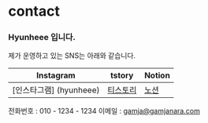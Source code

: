 # contact

### Hyunheee 입니다. 

제가 운영하고 있는 SNS는 아래와 같습니다. 

| Instagram | tstory | Notion |
|----------|----------|----------|
| [인스타그램] (hyunheee) | [티스토리](https://hyunhe2e.tistory.com/) | [노션](https://www.notion.so/26ab6d904c7f45eeb704af6b7291e80b) |

전화번호 : 010 - 1234 - 1234
  이메일 : gamja@gamjanara.com